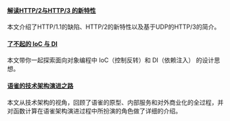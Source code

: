 #### [解读HTTP/2与HTTP/3 的新特性](https://mp.weixin.qq.com/s/XVaQH7vE4YOuZyYgS6aGQg)
本文介绍了HTTP/1.1的缺陷、HTTP/2的新特性以及基于UDP的HTTP/3的简介。

#### [了不起的 IoC 与 DI](https://mp.weixin.qq.com/s/0EBP8_vsnh92Uv17bdRQcA)
本文带你一起探索面向对象编程中 IoC（控制反转）和 DI（依赖注入） 的设计思想。

#### [语雀的技术架构演进之路](https://mp.weixin.qq.com/s/VM61gkZuYYqE4pVhpba3nQ)
本文从技术架构的视角，回顾了语雀的原型、内部服务和对外商业化的全过程，并对函数计算在语雀架构演进过程中所扮演的角色做了详细的介绍。